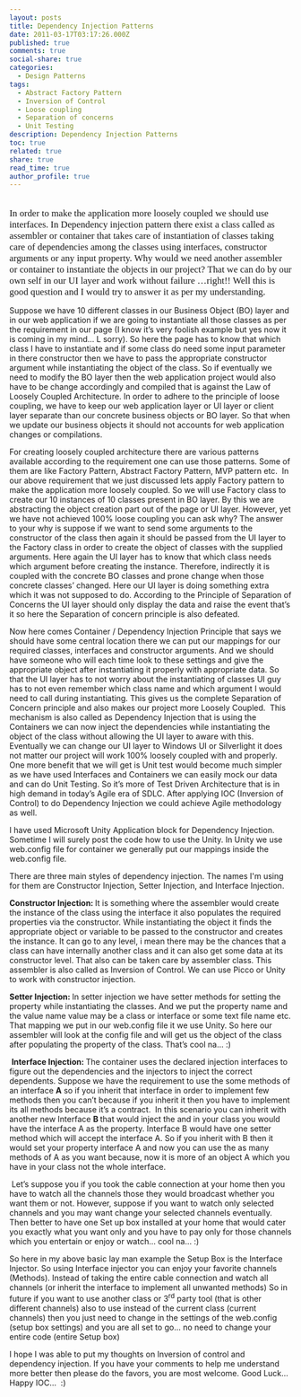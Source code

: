 ```yaml
---
layout: posts
title: Dependency Injection Patterns
date: 2011-03-17T03:17:26.000Z
published: true
comments: true
social-share: true
categories:
  - Design Patterns
tags:
  - Abstract Factory Pattern
  - Inversion of Control
  - Loose coupling
  - Separation of concerns
  - Unit Testing
description: Dependency Injection Patterns
toc: true
related: true
share: true
read_time: true
author_profile: true
---
```


<p>
				<span style="font-size:1.2em;font-family:calibri;"><br />
In order to make&nbsp;the application more loosely coupled we should use interfaces. In Dependency injection pattern there exist a class called as assembler or container that takes care of instantiation of classes taking care of dependencies among the classes using interfaces, constructor arguments or any input property. Why would we need another assembler or container to instantiate the objects in our project? That we can do by our own self in our UI layer and work without failure …right!! Well this is good question and I would try to answer it as per my understanding.</p>
<p>Suppose we have 10 different classes in our Business Object (BO) layer and in our web application if we are going to instantiate all those classes as per the requirement in our page (I know it’s very foolish example but yes now it is coming in my mind… L sorry). So here the page has to know that which class I have to instantiate and if some class do need some input parameter in there constructor then we have to pass the appropriate constructor argument while instantiating the object of the class. So if&nbsp;eventually we need to modify the BO layer then the web application project would also have to be change accordingly and compiled that is against the Law of Loosely Coupled Architecture. In order to adhere to the principle of loose coupling, we have to keep our web application layer or UI layer or client layer separate than our concrete business objects or BO layer. So that when we update our business objects it should not accounts for web application changes or compilations.</p>
<p>For creating loosely coupled architecture there are various patterns available according to the requirement one can use those patterns. Some of them are like Factory Pattern, Abstract Factory Pattern, MVP pattern etc.&nbsp; In our above requirement that we just discussed lets apply Factory pattern to make the application more loosely coupled. So we will use Factory class to create our 10 instances of 10 classes present in BO layer. By this we are abstracting the object creation part out of the page or UI layer. However, yet we have not achieved 100% loose coupling you can ask why? The answer to your why is suppose if we want to send some arguments to the constructor of the class then again it should be passed from the UI layer to the Factory class in order to create the object of classes with the supplied arguments. Here again the UI layer has to know that which class needs which argument before creating the instance. Therefore, indirectly it is coupled with the concrete BO classes and prone change when those concrete classes’ changed. Here our UI layer is doing something extra which it was not supposed to do. According to the Principle of Separation of Concerns the UI layer should only display the data and raise the event that’s it so here the Separation of concern principle is also defeated.</p>
<p>Now here comes Container / Dependency Injection Principle that says we should have some central location there we can put our mappings for our required classes, interfaces and constructor arguments. And we should have someone who will each time look to these settings and give the appropriate object after instantiating it properly with appropriate data. So that the UI layer has to not worry about the instantiating of classes UI guy has to not even remember which class name and which argument I would need to call during instantiating. This gives us the complete Separation of Concern principle and also makes our project more Loosely Coupled.&nbsp; This mechanism is also called as Dependency Injection that is using the Containers we can now inject the dependencies while instantiating the object of the class without allowing the UI layer to aware with this. Eventually we can change our UI layer to Windows UI or Silverlight it does not matter our project will work 100% loosely coupled with and properly. One more benefit that we will get is Unit test would become much simpler as we have used Interfaces and Containers we can easily mock our data and can do Unit Testing. So it’s more of Test Driven Architecture that is in high demand in today’s Agile era of SDLC. After applying IOC (Inversion of Control) to do Dependency Injection we could achieve Agile methodology as well.</p>
<p>I have used Microsoft Unity Application block for Dependency Injection. Sometime I will surely post the code how to use the Unity. In Unity we use web.config file for container we generally put our mappings inside the web.config file.</p>
<p>There are three main styles of dependency injection. The names I'm using for them are Constructor Injection, Setter Injection, and Interface Injection.</p>
<p><strong>Constructor Injection: </strong>It is something where the assembler would create the instance of the class using the interface it also populates the required properties via the constructor. While instantiating the object it finds the appropriate object or variable to be passed to the constructor and creates the instance. It can go to any level, i mean there may be the chances that a class can have internally another class and it can also get some data at its constructor level. That also can be taken care by assembler class. This assembler is also called as Inversion of Control. We can use Picco or Unity to work with constructor injection.</p>
<p><strong>Setter Injection: </strong>In setter injection we have setter methods for setting the property while instantiating the classes. And we put the property name and the value name value may be a class or interface or some text file name etc. That mapping we put in our web.config file it we use Unity. So here our assembler will look at the config file and will get us the object of the class after populating the property of the class. That’s cool na… :)</p>
<p>&nbsp;<strong>Interface Injection: </strong>The container uses the declared injection interfaces to figure out the dependencies and the injectors to inject the correct dependents. Suppose we have the requirement to use the some methods of an interface <strong>A</strong> so if you inherit that interface in order to implement few methods then you can’t because if you inherit it then you have to implement its all methods because it’s a contract.&nbsp; In this scenario you can inherit with another new Interface <strong>B </strong>that would inject the and in your class you would have the interface A as the property. Interface B would have one setter method which will accept the interface A. So if you inherit with B then it would set your property interface A and now you can use the as many methods of A as you want because, now it is more of an object A which you have in your class not the whole interface.</p>
<p>&nbsp;Let’s suppose you if you took the cable connection at your home then you have to watch all the channels those they would broadcast whether you want them or not. However, suppose if you want to watch only selected channels and you may want change your selected channels eventually. Then better to have one Set up box installed at your home that would cater you exactly what you want only and you have to pay only for those channels which you entertain or enjoy or watch… cool na… :)</p>
<p>So here in my above basic lay man example the Setup Box is the Interface Injector. So using Interface injector you can enjoy your favorite channels (Methods). Instead of taking the entire cable connection and watch all channels (or inherit the interface to implement all unwanted methods) So in future if you want to use another class or 3<sup>rd</sup> party tool (that is other different channels) also to use instead of the current class (current channels) then you just need to change in the settings of the web.config (setup box settings) and you are all set to go… no need to change your entire code (entire Setup box)</p>
<p>I hope I was able to put my thoughts on Inversion of control and dependency injection. If you have your comments to help me understand more better then please do the favors, you are most welcome. Good Luck… Happy IOC…&nbsp; :)<br />
</span>		</p>

